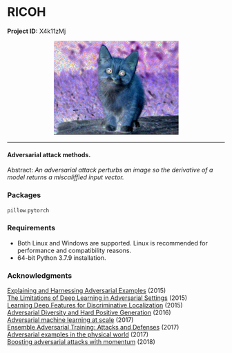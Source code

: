 # RICOH

**Project ID:** X4k11zMj

<p align="center">
  <img src="https://github.com/epochlab/ricoh/blob/main/sample.png">
</p>

--------------------------------------------------------------------

#### Adversarial attack methods.
Abstract: *An adversarial attack perturbs an image so the derivative of a model returns a miscaliffied input vector.*

### Packages
`pillow` `pytorch`

### Requirements
- Both Linux and Windows are supported. Linux is recommended for performance and compatibility reasons.
- 64-bit Python 3.7.9 installation.

### Acknowledgments
[Explaining and Harnessing Adversarial Examples](https://arxiv.org/pdf/1412.6572.pdf) (2015)<br>
[The Limitations of Deep Learning in Adversarial Settings](https://arxiv.org/pdf/1511.07528.pdf) (2015)<br>
[Learning Deep Features for Discriminative Localization](https://arxiv.org/pdf/1512.04150v1.pdf) (2015)<br>
[Adversarial Diversity and Hard Positive Generation](https://arxiv.org/pdf/1605.01775.pdf) (2016)<br>
[Adversarial machine learning at scale](https://arxiv.org/pdf/1611.01236.pdf) (2017)<br>
[Ensemble Adversarial Training: Attacks and Defenses](https://arxiv.org/abs/1705.07204) (2017)<br>
[Adversarial examples in the physical world](https://arxiv.org/pdf/1607.02533.pdf) (2017)<br>
[Boosting adversarial attacks with momentum](https://arxiv.org/pdf/1710.06081.pdf) (2018)
